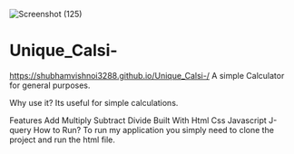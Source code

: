 ![Screenshot (125)](https://user-images.githubusercontent.com/65655892/124733799-63daab80-dec9-11eb-906b-ba0d9d1387f3.png)
# Unique_Calsi-
https://shubhamvishnoi3288.github.io/Unique_Calsi-/
      A simple Calculator for general purposes.

Why use it?
    Its useful for simple calculations.

Features
    Add
    Multiply
    Subtract
    Divide
Built With
    Html
    Css
    Javascript
    J-query
How to Run?
    To run my application you simply need to clone the project and run the html file.
